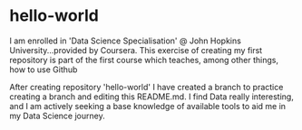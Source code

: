 # hello-world
I am enrolled in 'Data Science Specialisation' @ John Hopkins University...provided by Coursera. This exercise of creating my first repository is part of the first course which teaches, among other things, how to use Github

After creating repository 'hello-world' I have created a branch to practice creating a branch and editing this README.md.
I find Data really interesting, and I am actively seeking a base knowledge of available tools to aid me in my Data Science journey.


